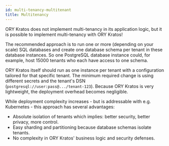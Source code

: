 ```yaml
---
id: multi-tenancy-multitenant
title: Multitenancy
---
```


ORY Kratos does not implement multi-tenancy in its application logic, but it is
possible to implement multi-tenancy with ORY Kratos!

The recommended approach is to run one or more (depending on your scale) SQL
databases and create one database schema per tenant in these database instances.
So one PostgreSQL database instance could, for example, host 15000 tenants who
each have access to one schema.

ORY Kratos itself should run as one instance per tenant with a configuration
tailored for that specific tenant. The minimum required change is using
different secrets and the tenant's DSN
(`postgresql://user:pass@.../tenant-123`). Because ORY Kratos is very
lightweight, the deployment overhead becomes negligible.

While deployment complexity increases - but is addressable with e.g.
Kubernetes - this approach has several advantages:

- Absolute isolation of tenants which implies: better security, better privacy,
  more control.
- Easy sharding and partitioning because database schemas isolate tenants.
- No complexity in ORY Kratos' business logic and security defenses.
